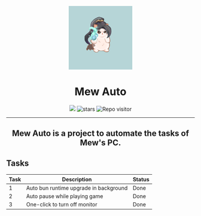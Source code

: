 <p align="center">
  <a href="https://bun.sh"><img src="res/icon.jpg" alt="Logo" height=170></a>
</p>

<h1 align="center">Mew Auto</h1>

<p align="center">
<a href="https://discord.gg/yB2U37ZyQp" target="_blank"><img height=20 src="https://img.shields.io/discord/1268246765052756092?style=plastic" /></a>
<img src="https://img.shields.io/github/stars/meewmeew/mew-auto?style=plastic" alt="stars">
<img src="https://visitor-badge.imlete.cn/?id=meewmeew%2Fmew-auto&type=uv&style=plastic" alt="Repo visitor" /></a>
</p>

---

<h2 align="center">Mew Auto is a project to automate the tasks of Mew's PC.</h2>

## Tasks

| Task | Description                            | Status |
| ---- | -------------------------------------- | ------ |
| 1    | Auto bun runtime upgrade in background | Done   |
| 2    | Auto pause while playing game          | Done   |
| 3    | One-click to turn off monitor          | Done   |
